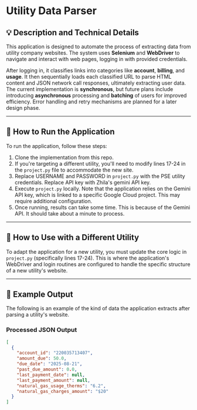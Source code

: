 # Utility Data Parser

## 💡 Description and Technical Details

This application is designed to automate the process of extracting data from utility company websites.  The system uses **Selenium** and **WebDriver** to navigate and interact with web pages, logging in with provided credentials. 

After logging in, it classifies links into categories like **account**, **billing**, and **usage**. It then sequentially loads each classified URL to parse HTML content and JSON network call responses, ultimately extracting user data. The current implementation is **synchronous**, but future plans include introducing **asynchronous** processing and **batching** of users for improved efficiency. Error handling and retry mechanisms are planned for a later design phase.

-----

## 🚀 How to Run the Application

To run the application, follow these steps:

1.  Clone the implementation from this repo.
2.  If you're targeting a different utility, you'll need to modify lines 17-24 in the `project.py` file to accommodate the new site.
3.  Replace USERNAME and PASSWORD in `project.py` with the PSE utility credentials. Replace API key with Zhila's gemini API key.
3.  Execute `project.py` locally. Note that the application relies on the Gemini API key, which is linked to a specific Google Cloud project. This may require additional configuration.
4.  Once running, results can take some time. This is because of the Gemini API. It should take about a minute to process.

-----

## 🔌 How to Use with a Different Utility

To adapt the application for a new utility, you must update the core logic in `project.py` (specifically lines 17-24). This is where the application's WebDriver and login routines are configured to handle the specific structure of a new utility's website.

-----

## 📄 Example Output

The following is an example of the kind of data the application extracts after parsing a utility's website.

### **Processed JSON Output**

```json
[
  {
    "account_id": "220035713407",
    "amount_due": 50.0,
    "due_date": "2025-08-21",
    "past_due_amount": 0.0,
    "last_payment_date": null,
    "last_payment_amount": null,
    "natural_gas_usage_therms": "6.2",
    "natural_gas_charges_amount": "$20"
  }
]
```
